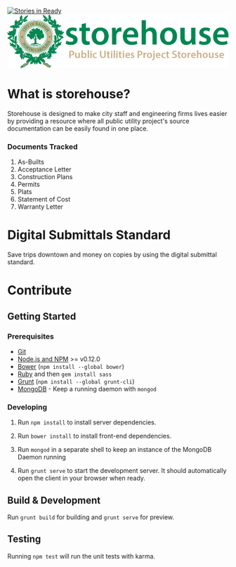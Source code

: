 [![Stories in Ready](https://badge.waffle.io/City-of-Raleigh-Public-Utilities/PUMPR.png?label=ready&title=Ready)](https://waffle.io/City-of-Raleigh-Public-Utilities/PUMPR)
![alt text](https://github.com/City-of-Raleigh-Public-Utilities/PUMPR/blob/master/client/assets/images/storehouse_logo-assets/storehouse.png "storehouse")
# What is storehouse?
Storehouse is designed to make city staff and engineering firms lives easier by providing a resource where all public utility project's source documentation can be easily found in one place.

### Documents Tracked

1. As-Builts
2. Acceptance Letter
3. Construction Plans
4. Permits
5. Plats
6. Statement of Cost
7. Warranty Letter


# Digital Submittals Standard
Save trips downtown and money on copies by using the digital submittal standard.

# Contribute

## Getting Started

### Prerequisites

- [Git](https://git-scm.com/)
- [Node.js and NPM](nodejs.org) >= v0.12.0
- [Bower](bower.io) (`npm install --global bower`)
- [Ruby](https://www.ruby-lang.org) and then `gem install sass`
- [Grunt](http://gruntjs.com/) (`npm install --global grunt-cli`)
- [MongoDB](https://www.mongodb.org/) - Keep a running daemon with `mongod`

### Developing

1. Run `npm install` to install server dependencies.

2. Run `bower install` to install front-end dependencies.

3. Run `mongod` in a separate shell to keep an instance of the MongoDB Daemon running

4. Run `grunt serve` to start the development server. It should automatically open the client in your browser when ready.

## Build & Development

Run `grunt build` for building and `grunt serve` for preview.

## Testing

Running `npm test` will run the unit tests with karma.

